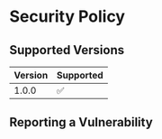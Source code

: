 # Security Policy

## Supported Versions


| Version | Supported          |
| ------- | ------------------ |
| 1.0.0   | :white_check_mark: |


## Reporting a Vulnerability

